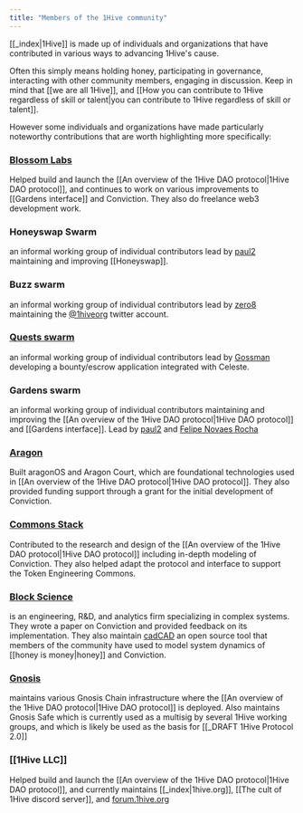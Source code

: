 ```yaml
---
title: "Members of the 1Hive community"
---
```


[[_index|1Hive]] is made up of individuals and organizations that have contributed in various ways to advancing 1Hive's cause. 

Often this simply means holding honey, participating in governance, interacting with other community members, engaging in discussion. Keep in mind that [[we are all 1Hive]], and [[How you can contribute to 1Hive regardless of skill or talent|you can contribute to 1Hive regardless of skill or talent]].

However some individuals and organizations have made particularly noteworthy contributions that are worth highlighting more specifically: 

### [Blossom Labs](https://www.blossom.software/)
Helped build and launch the [[An overview of the 1Hive DAO protocol|1Hive DAO protocol]], and continues to work on various improvements to [[Gardens interface]] and Conviction. They also do freelance web3 development work. 

### Honeyswap Swarm
an informal working group of individual contributors lead by [paul2](https://forum.1hive.org/t/fluid-proposal-paul2-active-contributor/5525) maintaining and improving [[Honeyswap]]. 

### Buzz swarm
an informal working group of individual contributors lead by [zero8](https://forum.1hive.org/t/fluid-proposal-for-zer8-active-contributor/5529) maintaining the [@1hiveorg](https://twitter.com/1HiveOrg) twitter account. 

### [Quests swarm](https://forum.1hive.org/t/fluid-proposal-quests-swarm/5400/2)
an informal working group of individual contributors lead by [Gossman](https://forum.1hive.org/u/gossman123/summary) developing a bounty/escrow application integrated with Celeste. 

### Gardens swarm
an informal working group of individual contributors maintaining and improving the [[An overview of the 1Hive DAO protocol|1Hive DAO protocol]] and [[Gardens interface]]. Lead by [paul2](https://forum.1hive.org/t/fluid-proposal-paul2-active-contributor/5525) and [Felipe Novaes Rocha](https://forum.1hive.org/t/fluid-proposal-felipe-novaes-rocha-active-contributor/5415/3)

### [Aragon](https://aragon.org)
Built aragonOS and Aragon Court, which are foundational technologies used in [[An overview of the 1Hive DAO protocol|1Hive DAO protocol]]. They also provided funding support through a grant for the initial development of Conviction. 

### [Commons Stack](https://www.commonsstack.org/)
Contributed to the research and design of the [[An overview of the 1Hive DAO protocol|1Hive DAO protocol]] including in-depth modeling of Conviction. They also helped adapt the protocol and interface to support the Token Engineering Commons.

### [Block Science](https://www.block.science/)
is an engineering, R&D, and analytics firm specializing in complex systems. They wrote a paper on Conviction and provided feedback on its implementation. They also maintain [cadCAD](https://cadcad.org/) an open source tool that  members of the community have used to model system dynamics of [[honey is money|honey]] and Conviction. 

### [Gnosis](https://gnosis.io) 
maintains various Gnosis Chain infrastructure where the [[An overview of the 1Hive DAO protocol|1Hive DAO protocol]] is deployed. Also maintains Gnosis Safe which is currently used as a multisig by several 1Hive working groups, and which is likely be used as the basis for [[_DRAFT 1Hive Protocol 2.0]]

### [[1Hive LLC]] 
Helped build and launch the [[An overview of the 1Hive DAO protocol|1Hive DAO protocol]], and currently maintains [[_index|1hive.org]], [[The cult of 1Hive discord server]], and [forum.1hive.org](https://forum.1hive.org)